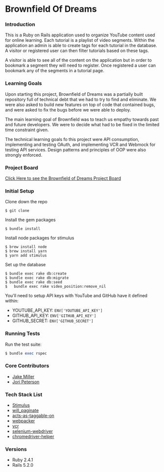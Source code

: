 # Brownfield Of Dreams

### Introduction

This is a Ruby on Rails application used to organize YouTube content used for online learning. Each tutorial is a playlist of video segments. Within the application an admin is able to create tags for each tutorial in the database. A visitor or registered user can then filter tutorials based on these tags.

A visitor is able to see all of the content on the application but in order to bookmark a segment they will need to register. Once registered a user can bookmark any of the segments in a tutorial page.


### Learning Goals

Upon starting this project, Brownfield of Dreams was a partially built repository full of technical debt that we had to try to find and eliminate. We were also asked to build new features on top of code that contained bugs, and were asked to fix the bugs before we were able to deploy.

The main learning goal of Brownfield was to teach us empathy towards past and future developers. We were to decide what had to be fixed in the limited time constraint given.

The technical learning goals fo this project were API consumption, implementing and testing OAuth, and implementing VCR and Webmock for testing API services. Design patterns and principles of OOP were also strongly enforced.


### Project Board

[Click Here to see the Brownfield of Dreams Project Board](https://github.com/Jake0Miller/brownfield-of-dreams/projects/1)


### Initial Setup

Clone down the repo
```
$ git clone
```

Install the gem packages
```
$ bundle install
```

Install node packages for stimulus
```
$ brew install node
$ brew install yarn
$ yarn add stimulus
```

Set up the database
```
$ bundle exec rake db:create
$ bundle exec rake db:migrate
$ bundle exec rake db:seed
$	bundle exec rake video_position:remove_nil
```

You'll need to setup API keys with YouTube and GitHub have it defined within:

* YOUTUBE_API_KEY: `ENV['YOUTUBE_API_KEY']`
* GITHUB_API_KEY: `ENV['GITHUB_API_KEY']`
* GITHUB_SECRET: `ENV['GITHUB_SECRET']`

### Running Tests

Run the test suite:
```ruby
$ bundle exec rspec
```

### Core Contributors

- [Jake Miller](https://github.com/Jake0Miller)
- [Jori Peterson](https://github.com/JoriPeterson)


### Tech Stack List

* [Stimulus](https://github.com/stimulusjs/stimulus)
* [will_paginate](https://github.com/mislav/will_paginate)
* [acts-as-taggable-on](https://github.com/mbleigh/acts-as-taggable-on)
* [webpacker](https://github.com/rails/webpacker)
* [vcr](https://github.com/vcr/vcr)
* [selenium-webdriver](https://www.seleniumhq.org/docs/03_webdriver.jsp)
* [chromedriver-helper](http://chromedriver.chromium.org/)

### Versions

* Ruby 2.4.1
* Rails 5.2.0
